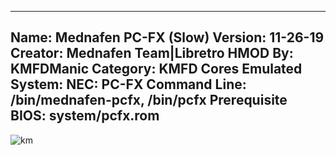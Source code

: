 -----------------------
Name: Mednafen PC-FX (Slow)
Version: 11-26-19
Creator: Mednafen Team|Libretro
HMOD By: KMFDManic
Category: KMFD Cores
Emulated System: NEC: PC-FX
Command Line: /bin/mednafen-pcfx, /bin/pcfx
Prerequisite BIOS: system/pcfx.rom
-----------------------
![km](https://i.imgur.com/0feoF3Z.png)
